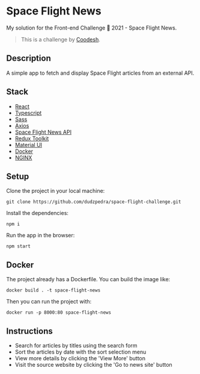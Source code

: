 # Space Flight News

My solution for the Front-end Challenge 🏅 2021 - Space Flight News.

> This is a challenge by [Coodesh](https://coodesh.com/).

## Description

A simple app to fetch and display Space Flight articles from an external API.

## Stack

- [React](https://reactjs.org/)
- [Typescript](https://www.typescriptlang.org/)
- [Sass](https://sass-lang.com/)
- [Axios](https://axios-http.com/) 
- [Space Flight News API](https://spaceflightnewsapi.net/)
- [Redux Toolkit](https://redux-toolkit.js.org/)
- [Material UI](https://mui.com/pt/)
- [Docker](https://docs.docker.com/)
- [NGINX](https://www.nginx.com/)
  
## Setup

Clone the project in your local machine:

`git clone https://github.com/dudzpedra/space-flight-challenge.git`

Install the dependencies:

`npm i`

Run the app in the browser:

`npm start`

## Docker

The project already has a Dockerfile. You can build the image like:

`docker build . -t space-flight-news`

Then you can run the project with:

`docker run -p 8000:80 space-flight-news`

## Instructions

- Search for articles by titles using the search form
- Sort the articles by date with the sort selection menu
- View more details by clicking the 'View More' button
- Visit the source website by clicking the 'Go to news site' button
